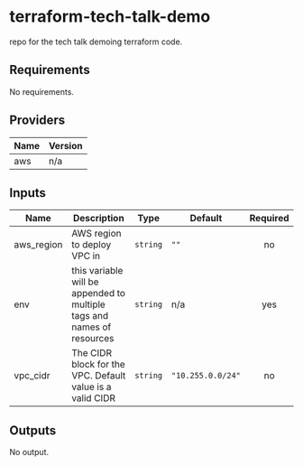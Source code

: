 # terraform-tech-talk-demo
repo for the tech talk demoing terraform code. 

<!-- BEGINNING OF PRE-COMMIT-TERRAFORM DOCS HOOK -->
## Requirements

No requirements.

## Providers

| Name | Version |
|------|---------|
| aws | n/a |

## Inputs

| Name | Description | Type | Default | Required |
|------|-------------|------|---------|:--------:|
| aws\_region | AWS region to deploy VPC in | `string` | `""` | no |
| env | this variable will be appended to multiple tags and names of resources | `string` | n/a | yes |
| vpc\_cidr | The CIDR block for the VPC. Default value is a valid CIDR | `string` | `"10.255.0.0/24"` | no |

## Outputs

No output.

<!-- END OF PRE-COMMIT-TERRAFORM DOCS HOOK -->